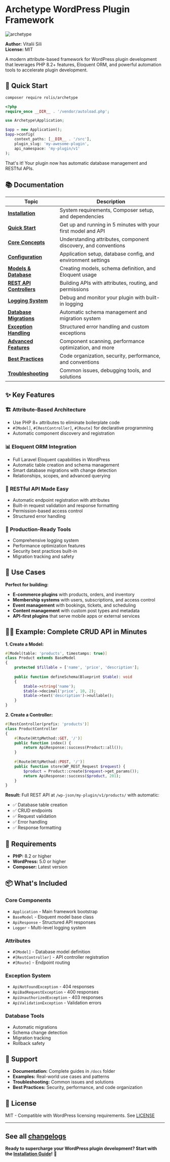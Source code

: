 # Archetype WordPress Plugin Framework

![archetype](/docs/images/archetype.png)

**Author:** Vitalii Sili  
**License:** MIT

A modern attribute-based framework for WordPress plugin development that leverages PHP 8.2+ features, Eloquent ORM, and powerful automation tools to accelerate plugin development.

## 🚀 Quick Start

```bash
composer require rolis/archetype
```

```php
<?php
require_once __DIR__ . '/vendor/autoload.php';

use Archetype\Application;

$app = new Application();
$app->config(
    context_paths: [__DIR__ . '/src'],
    plugin_slug: 'my-awesome-plugin',
    api_namespace: 'my-plugin/v1'
);
```

That's it! Your plugin now has automatic database management and RESTful APIs.

## 📚 Documentation

| Topic | Description |
|-------|-------------|
| **[Installation](docs/01-installation.md)** | System requirements, Composer setup, and dependencies |
| **[Quick Start](docs/02-quick-start.md)** | Get up and running in 5 minutes with your first model and API |
| **[Core Concepts](docs/03-core-concepts.md)** | Understanding attributes, component discovery, and conventions |
| **[Configuration](docs/04-configuration.md)** | Application setup, database config, and environment settings |
| **[Models & Database](docs/05-models-database.md)** | Creating models, schema definition, and Eloquent usage |
| **[REST API Controllers](docs/06-rest-api-controllers.md)** | Building APIs with attributes, routing, and permissions |
| **[Logging System](docs/07-logging-system.md)** | Debug and monitor your plugin with built-in logging |
| **[Database Migrations](docs/08-database-migrations.md)** | Automatic schema management and migration system |
| **[Exception Handling](docs/09-exception-handling.md)** | Structured error handling and custom exceptions |
| **[Advanced Features](docs/10-advanced-features.md)** | Component scanning, performance optimization, and more |
| **[Best Practices](docs/11-best-practices.md)** | Code organization, security, performance, and conventions |
| **[Troubleshooting](docs/12-troubleshooting.md)** | Common issues, debugging tools, and solutions |

## ✨ Key Features

### 🏗️ **Attribute-Based Architecture**
- Use PHP 8+ attributes to eliminate boilerplate code
- `#[Model]`, `#[RestController]`, `#[Route]` for declarative programming
- Automatic component discovery and registration

### 📊 **Eloquent ORM Integration**
- Full Laravel Eloquent capabilities in WordPress
- Automatic table creation and schema management
- Smart database migrations with change detection
- Relationships, scopes, and advanced querying

### 🔌 **RESTful API Made Easy**
- Automatic endpoint registration with attributes
- Built-in request validation and response formatting
- Permission-based access control
- Structured error handling

### 📝 **Production-Ready Tools**
- Comprehensive logging system
- Performance optimization features
- Security best practices built-in
- Migration tracking and safety

## 🎯 Use Cases

**Perfect for building:**
- **E-commerce plugins** with products, orders, and inventory
- **Membership systems** with users, subscriptions, and access control
- **Event management** with bookings, tickets, and scheduling
- **Content management** with custom post types and metadata
- **API-first plugins** that serve mobile apps or external services

## 🏃‍♂️ Example: Complete CRUD API in Minutes

**1. Create a Model:**
```php
#[Model(table: 'products', timestamps: true)]
class Product extends BaseModel
{
    protected $fillable = ['name', 'price', 'description'];
    
    public function defineSchema(Blueprint $table): void
    {
        $table->string('name');
        $table->decimal('price', 10, 2);
        $table->text('description')->nullable();
    }
}
```

**2. Create a Controller:**
```php
#[RestController(prefix: 'products')]
class ProductController
{
    #[Route(HttpMethod::GET, '/')]
    public function index() {
        return ApiResponse::success(Product::all());
    }
    
    #[Route(HttpMethod::POST, '/')]
    public function store(WP_REST_Request $request) {
        $product = Product::create($request->get_params());
        return ApiResponse::success($product, 201);
    }
}
```

**Result:** Full REST API at `/wp-json/my-plugin/v1/products/` with automatic:
- ✅ Database table creation
- ✅ CRUD endpoints
- ✅ Request validation
- ✅ Error handling
- ✅ Response formatting

## 🔧 Requirements

- **PHP:** 8.2 or higher
- **WordPress:** 5.0 or higher
- **Composer:** Latest version

## 📦 What's Included

### Core Components
- `Application` - Main framework bootstrap
- `BaseModel` - Eloquent model base class
- `ApiResponse` - Structured API responses
- `Logger` - Multi-level logging system

### Attributes
- `#[Model]` - Database model definition
- `#[RestController]` - API controller registration
- `#[Route]` - Endpoint routing

### Exception System
- `ApiNotFoundException` - 404 responses
- `ApiBadRequestException` - 400 responses
- `ApiUnauthorizedException` - 403 responses
- `ApiValidationException` - Validation errors

### Database Tools
- Automatic migrations
- Schema change detection
- Migration tracking
- Rollback safety

## 🤝 Support

- **Documentation:** Complete guides in `/docs` folder
- **Examples:** Real-world use cases and patterns
- **Troubleshooting:** Common issues and solutions
- **Best Practices:** Security, performance, and code organization

## 📄 License

MIT - Compatible with WordPress licensing requirements.
See [LICENSE](LICENSE)

---
See all [changelogs](CHANGELOG.md)
---

**Ready to supercharge your WordPress plugin development? Start with the [Installation Guide](docs/01-installation.md)!** 🚀